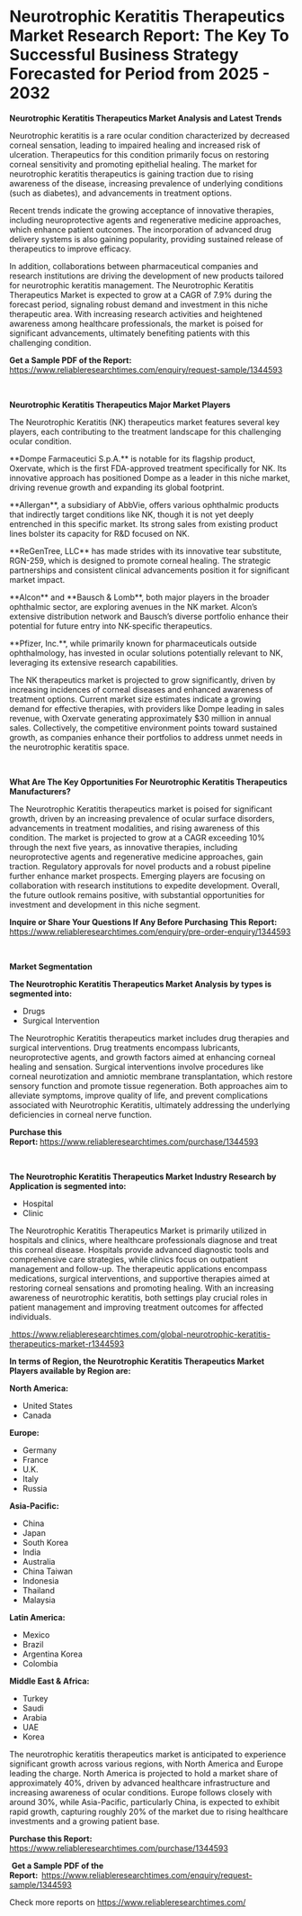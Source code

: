 <p><h1>Neurotrophic Keratitis Therapeutics Market Research Report: The Key To Successful Business Strategy Forecasted for Period from 2025 - 2032</h1></p><p><strong>Neurotrophic Keratitis Therapeutics Market Analysis and Latest Trends</strong></p>
<p><p>Neurotrophic keratitis is a rare ocular condition characterized by decreased corneal sensation, leading to impaired healing and increased risk of ulceration. Therapeutics for this condition primarily focus on restoring corneal sensitivity and promoting epithelial healing. The market for neurotrophic keratitis therapeutics is gaining traction due to rising awareness of the disease, increasing prevalence of underlying conditions (such as diabetes), and advancements in treatment options. </p><p>Recent trends indicate the growing acceptance of innovative therapies, including neuroprotective agents and regenerative medicine approaches, which enhance patient outcomes. The incorporation of advanced drug delivery systems is also gaining popularity, providing sustained release of therapeutics to improve efficacy. </p><p>In addition, collaborations between pharmaceutical companies and research institutions are driving the development of new products tailored for neurotrophic keratitis management. The Neurotrophic Keratitis Therapeutics Market is expected to grow at a CAGR of 7.9% during the forecast period, signaling robust demand and investment in this niche therapeutic area. With increasing research activities and heightened awareness among healthcare professionals, the market is poised for significant advancements, ultimately benefiting patients with this challenging condition.</p></p>
<p><strong>Get a Sample PDF of the Report:&nbsp;</strong> <a href="https://www.reliableresearchtimes.com/enquiry/request-sample/1344593?utm_campaign=2006&utm_medium=2&utm_source=Github&utm_content=ia&utm_term=24032025&utm_id=neurotrophic-keratitis-therapeutics">https://www.reliableresearchtimes.com/enquiry/request-sample/1344593</a></p>
<p>&nbsp;</p>
<p><strong>Neurotrophic Keratitis Therapeutics Major Market Players</strong></p>
<p><p>The Neurotrophic Keratitis (NK) therapeutics market features several key players, each contributing to the treatment landscape for this challenging ocular condition. </p><p>**Dompe Farmaceutici S.p.A.** is notable for its flagship product, Oxervate, which is the first FDA-approved treatment specifically for NK. Its innovative approach has positioned Dompe as a leader in this niche market, driving revenue growth and expanding its global footprint.</p><p>**Allergan**, a subsidiary of AbbVie, offers various ophthalmic products that indirectly target conditions like NK, though it is not yet deeply entrenched in this specific market. Its strong sales from existing product lines bolster its capacity for R&D focused on NK.</p><p>**ReGenTree, LLC** has made strides with its innovative tear substitute, RGN-259, which is designed to promote corneal healing. The strategic partnerships and consistent clinical advancements position it for significant market impact.</p><p>**Alcon** and **Bausch & Lomb**, both major players in the broader ophthalmic sector, are exploring avenues in the NK market. Alcon’s extensive distribution network and Bausch’s diverse portfolio enhance their potential for future entry into NK-specific therapeutics.</p><p>**Pfizer, Inc.**, while primarily known for pharmaceuticals outside ophthalmology, has invested in ocular solutions potentially relevant to NK, leveraging its extensive research capabilities.</p><p>The NK therapeutics market is projected to grow significantly, driven by increasing incidences of corneal diseases and enhanced awareness of treatment options. Current market size estimates indicate a growing demand for effective therapies, with providers like Dompe leading in sales revenue, with Oxervate generating approximately $30 million in annual sales. Collectively, the competitive environment points toward sustained growth, as companies enhance their portfolios to address unmet needs in the neurotrophic keratitis space.</p></p>
<p>&nbsp;</p>
<p><strong>What Are The Key Opportunities For Neurotrophic Keratitis Therapeutics Manufacturers?</strong></p>
<p><p>The Neurotrophic Keratitis therapeutics market is poised for significant growth, driven by an increasing prevalence of ocular surface disorders, advancements in treatment modalities, and rising awareness of this condition. The market is projected to grow at a CAGR exceeding 10% through the next five years, as innovative therapies, including neuroprotective agents and regenerative medicine approaches, gain traction. Regulatory approvals for novel products and a robust pipeline further enhance market prospects. Emerging players are focusing on collaboration with research institutions to expedite development. Overall, the future outlook remains positive, with substantial opportunities for investment and development in this niche segment.</p></p>
<p><strong>Inquire or Share Your Questions If Any Before Purchasing This Report:</strong> <a href="https://www.reliableresearchtimes.com/enquiry/pre-order-enquiry/1344593?utm_campaign=2006&utm_medium=2&utm_source=Github&utm_content=ia&utm_term=24032025&utm_id=neurotrophic-keratitis-therapeutics">https://www.reliableresearchtimes.com/enquiry/pre-order-enquiry/1344593</a></p>
<p>&nbsp;</p>
<p><strong>Market Segmentation</strong></p>
<p><strong>The Neurotrophic Keratitis Therapeutics Market Analysis by types is segmented into:</strong></p>
<p><ul><li>Drugs</li><li>Surgical Intervention</li></ul></p>
<p><p>The Neurotrophic Keratitis therapeutics market includes drug therapies and surgical interventions. Drug treatments encompass lubricants, neuroprotective agents, and growth factors aimed at enhancing corneal healing and sensation. Surgical interventions involve procedures like corneal neurotization and amniotic membrane transplantation, which restore sensory function and promote tissue regeneration. Both approaches aim to alleviate symptoms, improve quality of life, and prevent complications associated with Neurotrophic Keratitis, ultimately addressing the underlying deficiencies in corneal nerve function.</p></p>
<p><strong>Purchase this Report:&nbsp;</strong><a href="https://www.reliableresearchtimes.com/purchase/1344593?utm_campaign=2006&utm_medium=2&utm_source=Github&utm_content=ia&utm_term=24032025&utm_id=neurotrophic-keratitis-therapeutics">https://www.reliableresearchtimes.com/purchase/1344593</a></p>
<p>&nbsp;</p>
<p><strong>The Neurotrophic Keratitis Therapeutics Market Industry Research by Application is segmented into:</strong></p>
<p><ul><li>Hospital</li><li>Clinic</li></ul></p>
<p><p>The Neurotrophic Keratitis Therapeutics Market is primarily utilized in hospitals and clinics, where healthcare professionals diagnose and treat this corneal disease. Hospitals provide advanced diagnostic tools and comprehensive care strategies, while clinics focus on outpatient management and follow-up. The therapeutic applications encompass medications, surgical interventions, and supportive therapies aimed at restoring corneal sensations and promoting healing. With an increasing awareness of neurotrophic keratitis, both settings play crucial roles in patient management and improving treatment outcomes for affected individuals.</p></p>
<p><a href="https://www.reliableresearchtimes.com/global-neurotrophic-keratitis-therapeutics-market-r1344593?utm_campaign=2006&utm_medium=2&utm_source=Github&utm_content=ia&utm_term=24032025&utm_id=neurotrophic-keratitis-therapeutics">&nbsp;https://www.reliableresearchtimes.com/global-neurotrophic-keratitis-therapeutics-market-r1344593</a></p>
<p><strong>In terms of Region, the Neurotrophic Keratitis Therapeutics Market Players available by Region are:</strong></p>
<p>
    <p> <strong> North America: </strong>
        <ul>
            <li>United States</li>
            <li>Canada</li>
        </ul>
        </p> 
    <p> <strong> Europe: </strong>
        <ul>
            <li>Germany</li>
            <li>France</li>
            <li>U.K.</li>
            <li>Italy</li>
            <li>Russia</li>
        </ul>
        </p> 
    <p> <strong> Asia-Pacific: </strong>
        <ul>
            <li>China</li>
            <li>Japan</li>
            <li>South Korea</li>
            <li>India</li>
            <li>Australia</li>
            <li>China Taiwan</li>
            <li>Indonesia</li>
            <li>Thailand</li>
            <li>Malaysia</li>
        </ul>
        </p> 
    <p> <strong> Latin America: </strong>
        <ul>
            <li>Mexico</li>
            <li>Brazil</li>
            <li>Argentina Korea</li>
            <li>Colombia</li>
        </ul>
        </p> 
    <p> <strong> Middle East & Africa: </strong>
        <ul>
            <li>Turkey</li>
            <li>Saudi</li>
            <li>Arabia</li>
            <li>UAE</li>
            <li>Korea</li>
        </ul>
    </p>
    </p>
<p><p>The neurotrophic keratitis therapeutics market is anticipated to experience significant growth across various regions, with North America and Europe leading the charge. North America is projected to hold a market share of approximately 40%, driven by advanced healthcare infrastructure and increasing awareness of ocular conditions. Europe follows closely with around 30%, while Asia-Pacific, particularly China, is expected to exhibit rapid growth, capturing roughly 20% of the market due to rising healthcare investments and a growing patient base.</p></p>
<p><strong>Purchase this Report: </strong><a href="https://www.reliableresearchtimes.com/purchase/1344593?utm_campaign=2006&utm_medium=2&utm_source=Github&utm_content=ia&utm_term=24032025&utm_id=neurotrophic-keratitis-therapeutics">https://www.reliableresearchtimes.com/purchase/1344593</a></p>
<p>&nbsp;<strong>Get a Sample PDF of the Report:&nbsp;&nbsp;</strong><a href="https://www.reliableresearchtimes.com/enquiry/request-sample/1344593?utm_campaign=2006&utm_medium=2&utm_source=Github&utm_content=ia&utm_term=24032025&utm_id=neurotrophic-keratitis-therapeutics">https://www.reliableresearchtimes.com/enquiry/request-sample/1344593</a></p>
<p><strong></strong></p>
<p>Check more reports on <a href="https://www.reliableresearchtimes.com/?utm_campaign=2006&utm_medium=2&utm_source=Github&utm_content=ia&utm_term=24032025&utm_id=neurotrophic-keratitis-therapeutics">https://www.reliableresearchtimes.com/</a></p>